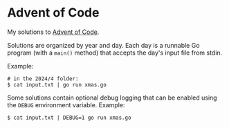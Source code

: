 Advent of Code
==============

My solutions to [Advent of Code](https://adventofcode.com/).

Solutions are organized by year and day. Each day is a runnable Go program (with a `main()` method) that accepts the day's input file from stdin.

Example:
```
# in the 2024/4 folder:
$ cat input.txt | go run xmas.go
```

Some solutions contain optional debug logging that can be enabled using the `DEBUG` environment variable. Example:

```
$ cat input.txt | DEBUG=1 go run xmas.go
```
